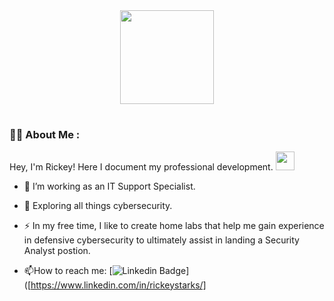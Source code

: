 <div id="header" align="center">
  <img src="https://media.giphy.com/media/d8i4MtjtpNYMTpp5AQ/giphy.gif" width="150"/>
</div>
<h1>
  
### :man_technologist: About Me :
Hey, I'm Rickey! Here I document my professional development. <img src="https://media.giphy.com/media/WUlplcMpOCEmTGBtBW/giphy.gif" width="30"> 
- :telescope: I’m working as an IT Support Specialist.
- :seedling: Exploring all things cybersecurity.

- :zap: In my free time, I like to create home labs that help me gain experience in defensive cybersecurity to ultimately assist in landing a Security Analyst postion.

- :mailbox:How to reach me: [![Linkedin Badge](https://img.shields.io/badge/-kakbar-blue?style=flat&logo=Linkedin&logoColor=white)]([https://www.linkedin.com/in/rickeystarks/]
